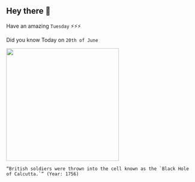 ## Hey there 👋
Have an amazing `Tuesday` ⚡⚡⚡

Did you know Today on `20th of June`
 
 [<img src="https://upload.wikimedia.org/wikipedia/commons/3/3b/The_Black_hole%27_june_20_1756.jpg" width="300" />](https://en.wikipedia.org/wiki/Black_Hole_of_Calcutta) 
 ```
“British soldiers were thrown into the cell known as the `Black Hole of Calcutta.`” (Year: 1756)
```
